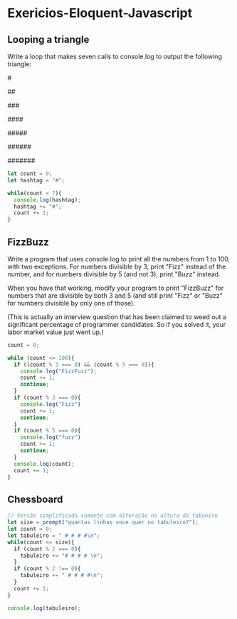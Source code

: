 # Exericios-Eloquent-Javascript

## Looping a triangle
Write a loop that makes seven calls to console.log to output the following triangle:

\#

\##

\###

\####

\#####

\######

#######

```javascript
let count = 0;
let hashtag = "#";

while(count < 7){
  console.log(hashtag);
  hashtag += "#";
  count += 1;
}
```

## FizzBuzz

Write a program that uses console.log to print all the numbers from 1 to 100, with two exceptions. For numbers divisible by 3, print "Fizz" instead of the number, and for numbers divisible by 5 (and not 3), print "Buzz" instead.

When you have that working, modify your program to print "FizzBuzz" for numbers that are divisible by both 3 and 5 (and still print "Fizz" or "Buzz" for numbers divisible by only one of those).

(This is actually an interview question that has been claimed to weed out a significant percentage of programmer candidates. So if you solved it, your labor market value just went up.)

```Javascript
count = 0;

while (count <= 100){
  if ((count % 3 === 0) && (count % 5 === 0)){ 
  	console.log("FizzFuzz");
    count += 1;
    continue;
  }
  if (count % 3 === 0){
    console.log("Fizz")
    count += 1;
    continue;
  }
  if (count % 5 === 0){
    console.log("fuzz")
    count += 1;
    continue;
  }
  console.log(count);
  count += 1;
}
```



## Chessboard







```Javascript
// Versão simplificada somente com alteração na altura do tabueiro
let size = prompt("quantas linhas voce quer no tabuleiro?");
let count = 0;
let tabuleiro = " # # # #\n";
while(count <= size){
  if (count % 2 === 0){
    tabuleiro += "# # # # \n";
  }
  if (count % 2 !== 0){
    tabuleiro += " # # # #\n";
  }
  count += 1;	 
}

console.log(tabuleiro);
```

